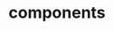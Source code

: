 <!-- Space: Projects -->
<!-- Parent: Gommon -->
<!-- Title: Components Gommon -->

<!-- Label: Gommon -->
<!-- Label: Project -->
<!-- Label: Components -->
<!-- Include: disclaimer.md -->
<!-- Include: ac:toc -->

# components
